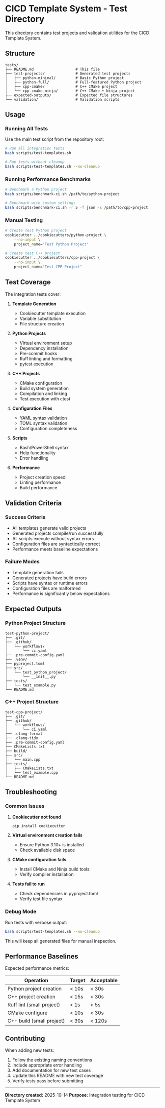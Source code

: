# CICD Template System - Test Directory

This directory contains test projects and validation utilities for the CICD Template System.

## Structure

```
tests/
├── README.md                   # This file
├── test-projects/              # Generated test projects
│   ├── python-minimal/         # Basic Python project
│   ├── python-full/            # Full-featured Python project
│   ├── cpp-cmake/              # C++ CMake project
│   └── cpp-cmake-ninja/        # C++ CMake + Ninja project
├── expected-outputs/           # Expected file structures
└── validation/                 # Validation scripts
```

## Usage

### Running All Tests

Use the main test script from the repository root:

```bash
# Run all integration tests
bash scripts/test-templates.sh

# Run tests without cleanup
bash scripts/test-templates.sh --no-cleanup
```

### Running Performance Benchmarks

```bash
# Benchmark a Python project
bash scripts/benchmark-ci.sh /path/to/python-project

# Benchmark with custom settings
bash scripts/benchmark-ci.sh -r 5 -f json -s /path/to/cpp-project
```

### Manual Testing

```bash
# Create test Python project
cookiecutter ../cookiecutters/python-project \
    --no-input \
    project_name="Test Python Project"

# Create test C++ project
cookiecutter ../cookiecutters/cpp-project \
    --no-input \
    project_name="Test CPP Project"
```

## Test Coverage

The integration tests cover:

1. **Template Generation**
   - Cookiecutter template execution
   - Variable substitution
   - File structure creation

2. **Python Projects**
   - Virtual environment setup
   - Dependency installation
   - Pre-commit hooks
   - Ruff linting and formatting
   - pytest execution

3. **C++ Projects**
   - CMake configuration
   - Build system generation
   - Compilation and linking
   - Test execution with ctest

4. **Configuration Files**
   - YAML syntax validation
   - TOML syntax validation
   - Configuration completeness

5. **Scripts**
   - Bash/PowerShell syntax
   - Help functionality
   - Error handling

6. **Performance**
   - Project creation speed
   - Linting performance
   - Build performance

## Validation Criteria

### Success Criteria

- All templates generate valid projects
- Generated projects compile/run successfully
- All scripts execute without syntax errors
- Configuration files are syntactically correct
- Performance meets baseline expectations

### Failure Modes

- Template generation fails
- Generated projects have build errors
- Scripts have syntax or runtime errors
- Configuration files are malformed
- Performance is significantly below expectations

## Expected Outputs

### Python Project Structure

```
test-python-project/
├── .git/
├── .github/
│   └── workflows/
│       └── ci.yaml
├── .pre-commit-config.yaml
├── .venv/
├── pyproject.toml
├── src/
│   └── test_python_project/
│       └── __init__.py
├── tests/
│   └── test_example.py
└── README.md
```

### C++ Project Structure

```
test-cpp-project/
├── .git/
├── .github/
│   └── workflows/
│       └── ci.yaml
├── .clang-format
├── .clang-tidy
├── .pre-commit-config.yaml
├── CMakeLists.txt
├── build/
├── src/
│   └── main.cpp
├── tests/
│   ├── CMakeLists.txt
│   └── test_example.cpp
└── README.md
```

## Troubleshooting

### Common Issues

1. **Cookiecutter not found**
   ```bash
   pip install cookiecutter
   ```

2. **Virtual environment creation fails**
   - Ensure Python 3.10+ is installed
   - Check available disk space

3. **CMake configuration fails**
   - Install CMake and Ninja build tools
   - Verify compiler installation

4. **Tests fail to run**
   - Check dependencies in pyproject.toml
   - Verify test file syntax

### Debug Mode

Run tests with verbose output:

```bash
bash scripts/test-templates.sh --no-cleanup
```

This will keep all generated files for manual inspection.

## Performance Baselines

Expected performance metrics:

| Operation | Target | Acceptable |
|-----------|--------|------------|
| Python project creation | < 10s | < 30s |
| C++ project creation | < 15s | < 30s |
| Ruff lint (small project) | < 1s | < 5s |
| CMake configure | < 10s | < 30s |
| C++ build (small project) | < 30s | < 120s |

## Contributing

When adding new tests:

1. Follow the existing naming conventions
2. Include appropriate error handling
3. Add documentation for new test cases
4. Update this README with new test coverage
5. Verify tests pass before submitting

---

**Directory created:** 2025-10-14
**Purpose:** Integration testing for CICD Template System